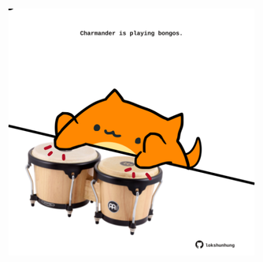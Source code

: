 <!-- built at 14/05/2024, 14:00:44 UTC -->
<p align="center">
  <img width="500" height="500" src="./ReadmeImage.svg">
</p>
